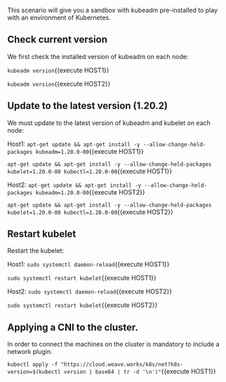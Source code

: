 This scenario will give you a sandbox with kubeadm pre-installed to play
with an environment of Kubernetes.


## Check current version
We first check the installed version of kubeadm on each node:

`kubeadm version`{{execute HOST1}}

`kubeadm version`{{execute HOST2}}


## Update to the latest version (1.20.2)
We must update to the latest version of kubeadm and kubelet on each node:

Host1:
`apt-get update && apt-get install -y --allow-change-held-packages kubeadm=1.20.0-00`{{execute HOST1}}

`apt-get update && apt-get install -y --allow-change-held-packages kubelet=1.20.0-00 kubectl=1.20.0-00`{{execute HOST1}}

Host2:
`apt-get update && apt-get install -y --allow-change-held-packages kubeadm=1.20.0-00`{{execute HOST2}}

`apt-get update && apt-get install -y --allow-change-held-packages kubelet=1.20.0-00 kubectl=1.20.0-00`{{execute HOST2}}

## Restart kubelet
Restart the kubelet:

Host1:
`sudo systemctl daemon-reload`{{execute HOST1}}

`sudo systemctl restart kubelet`{{execute HOST1}}

Host2:
`sudo systemctl daemon-reload`{{execute HOST2}}

`sudo systemctl restart kubelet`{{execute HOST2}}


## Applying a CNI to the cluster.
In order to connect the machines on the cluster is mandatory to include a network
plugin.

`kubectl apply -f "https://cloud.weave.works/k8s/net?k8s-version=$(kubectl version | base64 | tr -d '\n')"`{{execute HOST1}}
